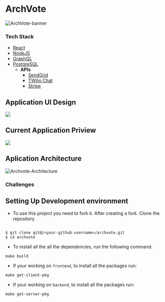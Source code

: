 # ArchVote

![ArchVote-banner](https://i.imgur.com/MymVo3i.png)

### Tech Stack

- [React](https://reactjs.org/)
- [NodeJS](https://nodejs.org/)
- [GraphQL](https://graphql.org/)
- [PostgreSQL](https://www.postgresql.org/)
    - **APIs**
       - [SendGrid](https://sendgrid.com/)
       - [TWilio Chat](https://www.twilio.com/)
       - [Stripe](https://stripe.com/)

## Application UI Design
![](https://i.imgur.com/qmvmWzB.png)
## Current Application Priview
![](https://i.imgur.com/XHYcpsO.png)
## Aplication Architecture

![Archvote-Architecture](https://i.imgur.com/VAeTN1J.png)
### Challenges


## Setting Up Development environment

- To use this project you need to fork it. After creating a fork. Clone the repository
```shell

$ git clone git@/<your-github-username>/archvote.git
$ cd archvote

```

- To install all the all the dependencies, run the following command.
```shell
make build
```

- If your working on `frontend`, to install all the packages run:
```shell
make get-client-pkg
```

- If your working on `backend`, to install all the packages run:
```shell
make get-server-pkg
```




